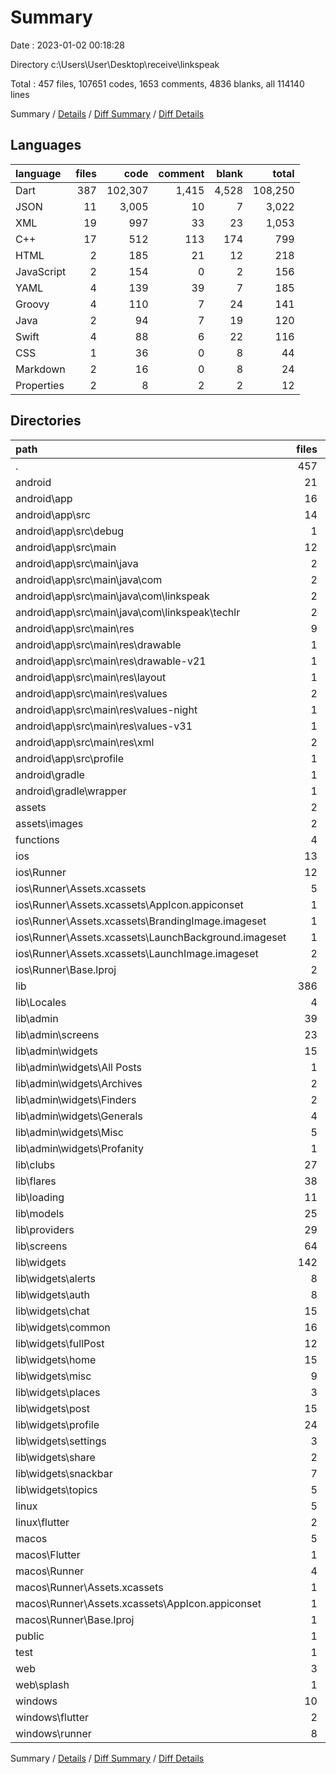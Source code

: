 # Summary

Date : 2023-01-02 00:18:28

Directory c:\\Users\\User\\Desktop\\receive\\linkspeak

Total : 457 files,  107651 codes, 1653 comments, 4836 blanks, all 114140 lines

Summary / [Details](details.md) / [Diff Summary](diff.md) / [Diff Details](diff-details.md)

## Languages
| language | files | code | comment | blank | total |
| :--- | ---: | ---: | ---: | ---: | ---: |
| Dart | 387 | 102,307 | 1,415 | 4,528 | 108,250 |
| JSON | 11 | 3,005 | 10 | 7 | 3,022 |
| XML | 19 | 997 | 33 | 23 | 1,053 |
| C++ | 17 | 512 | 113 | 174 | 799 |
| HTML | 2 | 185 | 21 | 12 | 218 |
| JavaScript | 2 | 154 | 0 | 2 | 156 |
| YAML | 4 | 139 | 39 | 7 | 185 |
| Groovy | 4 | 110 | 7 | 24 | 141 |
| Java | 2 | 94 | 7 | 19 | 120 |
| Swift | 4 | 88 | 6 | 22 | 116 |
| CSS | 1 | 36 | 0 | 8 | 44 |
| Markdown | 2 | 16 | 0 | 8 | 24 |
| Properties | 2 | 8 | 2 | 2 | 12 |

## Directories
| path | files | code | comment | blank | total |
| :--- | ---: | ---: | ---: | ---: | ---: |
| . | 457 | 107,651 | 1,653 | 4,836 | 114,140 |
| android | 21 | 636 | 47 | 66 | 749 |
| android\\app | 16 | 589 | 45 | 54 | 688 |
| android\\app\\src | 14 | 372 | 38 | 40 | 450 |
| android\\app\\src\\debug | 1 | 4 | 3 | 1 | 8 |
| android\\app\\src\\main | 12 | 364 | 32 | 38 | 434 |
| android\\app\\src\\main\\java | 2 | 94 | 7 | 19 | 120 |
| android\\app\\src\\main\\java\\com | 2 | 94 | 7 | 19 | 120 |
| android\\app\\src\\main\\java\\com\\linkspeak | 2 | 94 | 7 | 19 | 120 |
| android\\app\\src\\main\\java\\com\\linkspeak\\techlr | 2 | 94 | 7 | 19 | 120 |
| android\\app\\src\\main\\res | 9 | 183 | 25 | 17 | 225 |
| android\\app\\src\\main\\res\\drawable | 1 | 9 | 0 | 0 | 9 |
| android\\app\\src\\main\\res\\drawable-v21 | 1 | 9 | 0 | 0 | 9 |
| android\\app\\src\\main\\res\\layout | 1 | 114 | 0 | 17 | 131 |
| android\\app\\src\\main\\res\\values | 2 | 15 | 9 | 0 | 24 |
| android\\app\\src\\main\\res\\values-night | 1 | 10 | 9 | 0 | 19 |
| android\\app\\src\\main\\res\\values-v31 | 1 | 10 | 7 | 0 | 17 |
| android\\app\\src\\main\\res\\xml | 2 | 16 | 0 | 0 | 16 |
| android\\app\\src\\profile | 1 | 4 | 3 | 1 | 8 |
| android\\gradle | 1 | 5 | 1 | 1 | 7 |
| android\\gradle\\wrapper | 1 | 5 | 1 | 1 | 7 |
| assets | 2 | 64 | 0 | 0 | 64 |
| assets\\images | 2 | 64 | 0 | 0 | 64 |
| functions | 4 | 2,833 | 0 | 4 | 2,837 |
| ios | 13 | 424 | 11 | 23 | 458 |
| ios\\Runner | 12 | 417 | 11 | 23 | 451 |
| ios\\Runner\\Assets.xcassets | 5 | 71 | 0 | 5 | 76 |
| ios\\Runner\\Assets.xcassets\\AppIcon.appiconset | 1 | 1 | 0 | 0 | 1 |
| ios\\Runner\\Assets.xcassets\\BrandingImage.imageset | 1 | 23 | 0 | 1 | 24 |
| ios\\Runner\\Assets.xcassets\\LaunchBackground.imageset | 1 | 21 | 0 | 1 | 22 |
| ios\\Runner\\Assets.xcassets\\LaunchImage.imageset | 2 | 26 | 0 | 3 | 29 |
| ios\\Runner\\Base.lproj | 2 | 68 | 2 | 1 | 71 |
| lib | 386 | 102,307 | 1,415 | 4,527 | 108,249 |
| lib\\Locales | 4 | 5,972 | 0 | 674 | 6,646 |
| lib\\admin | 39 | 5,443 | 11 | 276 | 5,730 |
| lib\\admin\\screens | 23 | 3,521 | 2 | 186 | 3,709 |
| lib\\admin\\widgets | 15 | 1,871 | 9 | 86 | 1,966 |
| lib\\admin\\widgets\\All Posts | 1 | 226 | 8 | 12 | 246 |
| lib\\admin\\widgets\\Archives | 2 | 55 | 0 | 8 | 63 |
| lib\\admin\\widgets\\Finders | 2 | 79 | 1 | 6 | 86 |
| lib\\admin\\widgets\\Generals | 4 | 718 | 0 | 28 | 746 |
| lib\\admin\\widgets\\Misc | 5 | 627 | 0 | 28 | 655 |
| lib\\admin\\widgets\\Profanity | 1 | 166 | 0 | 4 | 170 |
| lib\\clubs | 27 | 10,527 | 21 | 362 | 10,910 |
| lib\\flares | 38 | 14,929 | 186 | 501 | 15,616 |
| lib\\loading | 11 | 580 | 0 | 39 | 619 |
| lib\\models | 25 | 1,352 | 26 | 146 | 1,524 |
| lib\\providers | 29 | 2,687 | 44 | 252 | 2,983 |
| lib\\screens | 64 | 22,487 | 469 | 838 | 23,794 |
| lib\\widgets | 142 | 36,403 | 487 | 1,363 | 38,253 |
| lib\\widgets\\alerts | 8 | 1,032 | 37 | 65 | 1,134 |
| lib\\widgets\\auth | 8 | 2,014 | 56 | 80 | 2,150 |
| lib\\widgets\\chat | 15 | 4,993 | 62 | 165 | 5,220 |
| lib\\widgets\\common | 16 | 2,281 | 56 | 113 | 2,450 |
| lib\\widgets\\fullPost | 12 | 5,717 | 141 | 166 | 6,024 |
| lib\\widgets\\home | 15 | 876 | 0 | 59 | 935 |
| lib\\widgets\\misc | 9 | 1,880 | 4 | 100 | 1,984 |
| lib\\widgets\\places | 3 | 611 | 8 | 35 | 654 |
| lib\\widgets\\post | 15 | 7,703 | 63 | 197 | 7,963 |
| lib\\widgets\\profile | 24 | 6,286 | 33 | 249 | 6,568 |
| lib\\widgets\\settings | 3 | 916 | 0 | 33 | 949 |
| lib\\widgets\\share | 2 | 1,013 | 24 | 37 | 1,074 |
| lib\\widgets\\snackbar | 7 | 249 | 0 | 19 | 268 |
| lib\\widgets\\topics | 5 | 832 | 3 | 45 | 880 |
| linux | 5 | 98 | 27 | 38 | 163 |
| linux\\flutter | 2 | 12 | 9 | 11 | 32 |
| macos | 5 | 469 | 3 | 12 | 484 |
| macos\\Flutter | 1 | 38 | 3 | 4 | 45 |
| macos\\Runner | 4 | 431 | 0 | 8 | 439 |
| macos\\Runner\\Assets.xcassets | 1 | 68 | 0 | 1 | 69 |
| macos\\Runner\\Assets.xcassets\\AppIcon.appiconset | 1 | 68 | 0 | 1 | 69 |
| macos\\Runner\\Base.lproj | 1 | 343 | 0 | 1 | 344 |
| public | 1 | 79 | 6 | 5 | 90 |
| test | 1 | 0 | 0 | 1 | 1 |
| web | 3 | 165 | 15 | 16 | 196 |
| web\\splash | 1 | 36 | 0 | 8 | 44 |
| windows | 10 | 410 | 80 | 131 | 621 |
| windows\\flutter | 2 | 14 | 9 | 11 | 34 |
| windows\\runner | 8 | 396 | 71 | 120 | 587 |

Summary / [Details](details.md) / [Diff Summary](diff.md) / [Diff Details](diff-details.md)
